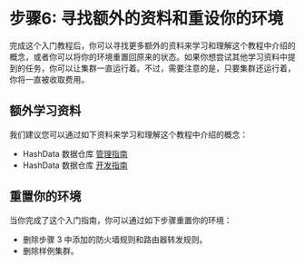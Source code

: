 # 步骤6: 寻找额外的资料和重设你的环境

完成这个入门教程后，你可以寻找更多额外的资料来学习和理解这个教程中介绍的概念，或者你可以将你的环境重置回原来的状态。如果你想尝试其他学习资料中提到的任务，你可以让集群一直运行着。不过，需要注意的是，只要集群还运行着，你将一直被收取费用。

## 额外学习资料

我们建议您可以通过如下资料来学习和理解这个教程中介绍的概念：

* HashData 数据仓库 [管理指南](../020-admin-guide/README.md)
* HashData 数据仓库 [开发指南](../040-developer-guide/README.md)

## 重置你的环境

当你完成了这个入门指南，你可以通过如下步骤重置你的环境：

* 删除步骤 3 中添加的防火墙规则和路由器转发规则。
* 删除样例集群。


